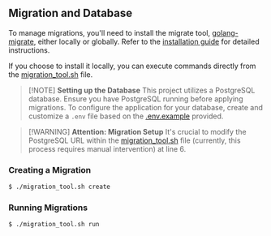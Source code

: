 ## Migration and Database

To manage migrations, you'll need to install the migrate tool, [golang-migrate](https://github.com/golang-migrate/migrate/tree/master), either locally or globally. Refer to the [installation guide](https://github.com/golang-migrate/migrate/tree/master/cmd/migrate) for detailed instructions.

If you choose to install it locally, you can execute commands directly from the [migration_tool.sh](./migration_tool.sh) file.

> [!NOTE] **Setting up the Database**
> This project utilizes a PostgreSQL database. Ensure you have PostgreSQL running before applying migrations. To configure the application for your database, create and customize a `.env` file based on the [.env.example](./.env.example) provided.

> [!WARNING] **Attention: Migration Setup**
> It's crucial to modify the PostgreSQL URL within the [migration_tool.sh](./migration_tool.sh) file (currently, this process requires manual intervention) at line 6.

### Creating a Migration

```bash
$ ./migration_tool.sh create 
```

### Running Migrations

```bash
$ ./migration_tool.sh run
```
